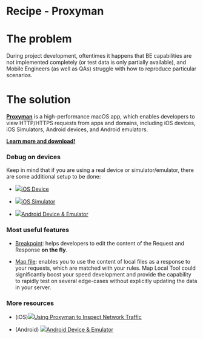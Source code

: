 # Recipe - Proxyman
# The problem

During project development, oftentimes it happens that BE capabilities are not implemented completely (or test data is only partially available), and Mobile Engineers (as well as QAs) struggle with how to reproduce particular scenarios.

# The solution

[**Proxyman**](https://proxyman.io/ "https://proxyman.io/") is a high-performance macOS app, which enables developers to view HTTP/HTTPS requests from apps and domains, including iOS devices, iOS Simulators, Android devices, and Android emulators.

[**Learn more and download!**](https://docs.proxyman.io/ "https://docs.proxyman.io/")

### **Debug on devices**

Keep in mind that if you are using a real device or simulator/emulator, there are some additional setup to be done:

*   [![](./recipe-proxyman-0.png)iOS Device](https://docs.proxyman.io/debug-devices/ios-device)
    
*   [![](./recipe-proxyman-1.png)iOS Simulator](https://docs.proxyman.io/debug-devices/ios-simulator)
    
*   [![](./recipe-proxyman-2.png)Android Device & Emulator](https://docs.proxyman.io/debug-devices/android-device)
    

### **Most useful features**

*   [Breakpoint](https://docs.proxyman.io/advanced-features/breakpoint "https://docs.proxyman.io/advanced-features/breakpoint"): helps developers to edit the content of the Request and Response **on the fly**.
    
*   [Map file](https://docs.proxyman.io/advanced-features/map-local "https://docs.proxyman.io/advanced-features/map-local"): enables you to use the content of local files as a response to your requests, which are matched with your rules. Map Local Tool could significantly boost your speed development and provide the capability to rapidly test on several edge-cases without explicitly updating the data in your server.
    

### **More resources**

*   (iOS)[![](./recipe-proxyman-3.png)Using Proxyman to Inspect Network Traffic](https://www.raywenderlich.com/25354003-using-proxyman-to-inspect-network-traffic)
    
*   (Android) [![](./recipe-proxyman-4.png)Android Device & Emulator](https://docs.proxyman.io/debug-devices/android-device)